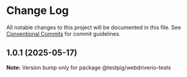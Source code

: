 # Change Log

All notable changes to this project will be documented in this file.
See [Conventional Commits](https://conventionalcommits.org) for commit guidelines.

## 1.0.1 (2025-05-17)

**Note:** Version bump only for package @testpig/webdriverio-tests
